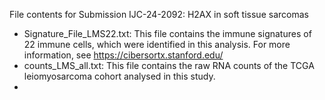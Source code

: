 File contents for Submission IJC-24-2092: H2AX in soft tissue sarcomas

- Signature_File_LMS22.txt: This file contains the immune signatures of 22 immune cells, which were identified in this analysis. For more information, see https://cibersortx.stanford.edu/
- counts_LMS_all.txt: This file contains the raw RNA counts of the TCGA leiomyosarcoma cohort analysed in this study.
- 
